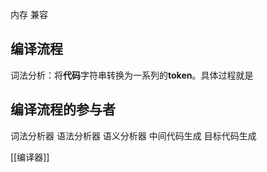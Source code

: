 内存
兼容

## 编译流程
词法分析：将**代码**字符串转换为一系列的**token**。具体过程就是


## 编译流程的参与者
词法分析器
语法分析器
语义分析器
中间代码生成
目标代码生成

[[编译器]]